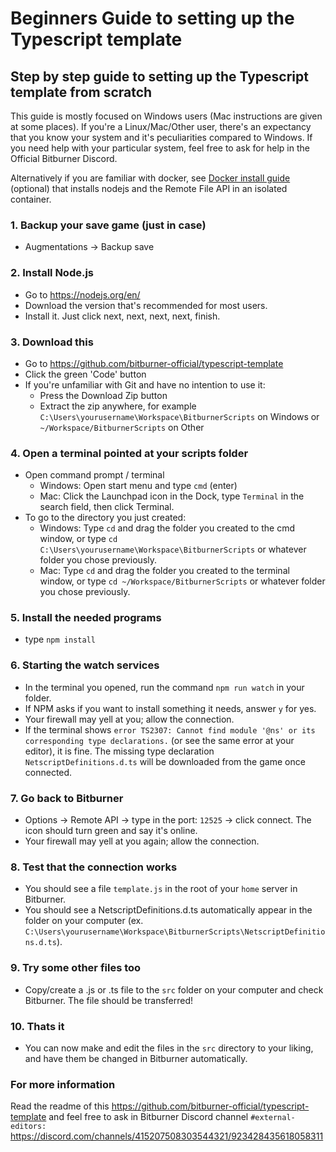 # Beginners Guide to setting up the Typescript template

## Step by step guide to setting up the Typescript template from scratch

This guide is mostly focused on Windows users (Mac instructions are given at some places).
If you're a Linux/Mac/Other user, there's an expectancy that you know your system and it's peculiarities compared to Windows.
If you need help with your particular system, feel free to ask for help in the Official Bitburner Discord.

Alternatively if you are familiar with docker, see [Docker install guide](DockerGuide.md) (optional) that installs nodejs and the Remote File API in an isolated container.

### 1. Backup your save game (just in case)

- Augmentations -> Backup save

### 2. Install Node.js

- Go to <https://nodejs.org/en/>
- Download the version that's recommended for most users.
- Install it. Just click next, next, next, next, finish.

### 3. Download this

- Go to <https://github.com/bitburner-official/typescript-template>
- Click the green 'Code' button
- If you're unfamiliar with Git and have no intention to use it:
  - Press the Download Zip button
  - Extract the zip anywhere, for example `C:\Users\yourusername\Workspace\BitburnerScripts` on Windows or `~/Workspace/BitburnerScripts` on Other

### 4. Open a terminal pointed at your scripts folder

- Open command prompt / terminal
  - Windows: Open start menu and type `cmd` (enter)
  - Mac: Click the Launchpad icon in the Dock, type `Terminal` in the search field, then click Terminal.
- To go to the directory you just created:
  - Windows: Type `cd` and drag the folder you created to the cmd window, or type `cd C:\Users\yourusername\Workspace\BitburnerScripts` or whatever folder you chose previously.
  - Mac: Type `cd` and drag the folder you created to the terminal window, or type `cd ~/Workspace/BitburnerScripts` or whatever folder you chose previously.

### 5. Install the needed programs

- type `npm install`

### 6. Starting the watch services

- In the terminal you opened, run the command `npm run watch` in your folder.
- If NPM asks if you want to install something it needs, answer `y` for yes.
- Your firewall may yell at you; allow the connection.
- If the terminal shows `error TS2307: Cannot find module '@ns' or its corresponding type declarations.` (or see the same error at your editor), it is fine. The missing type declaration `NetscriptDefinitions.d.ts` will be downloaded from the game once connected.

### 7. Go back to Bitburner

- Options -> Remote API -> type in the port: `12525` -> click connect. The icon should turn green and say it's online.
- Your firewall may yell at you again; allow the connection.

### 8. Test that the connection works

- You should see a file `template.js` in the root of your `home` server in Bitburner.
- You should see a NetscriptDefinitions.d.ts automatically appear in the folder on your computer (ex. `C:\Users\yourusername\Workspace\BitburnerScripts\NetscriptDefinitions.d.ts`).

### 9. Try some other files too

- Copy/create a .js or .ts file to the `src` folder on your computer and check Bitburner. The file should be transferred!

### 10. Thats it

- You can now make and edit the files in the `src` directory to your liking, and have them be changed in Bitburner automatically.

### For more information

Read the readme of this <https://github.com/bitburner-official/typescript-template> and feel free to ask in Bitburner Discord channel `#external-editors:` <https://discord.com/channels/415207508303544321/923428435618058311>
